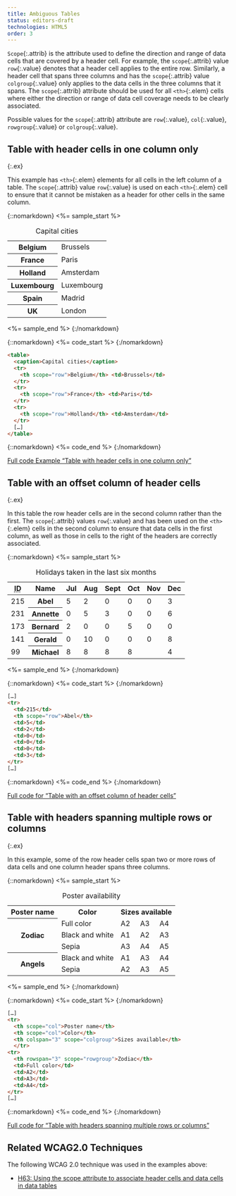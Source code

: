 ```yaml
---
title: Ambiguous Tables
status: editors-draft
technologies: HTML5
order: 3
---
```


`Scope`{:.attrib} is the attribute used to define the direction and range of data cells that are covered by a header cell. For example, the `scope`{:.attrib} value `row`{:.value} denotes that a header cell applies to the entire row. Similarly, a header cell that spans three columns and has the `scope`{:.attrib} value `colgroup`{:.value} only applies to the data cells in the three columns that it spans. The `scope`{:.attrib} attribute should be used for all `<th>`{:.elem} cells where either the direction or range of data cell coverage needs to be clearly associated.

Possible values for the `scope`{:.attrib} attribute are `row`{:.value}, `col`{:.value}, `rowgroup`{:.value} or `colgroup`{:.value}.

## Table with header cells in one column only
{:.ex}

This example has `<th>`{:.elem} elements for all cells in the left column of a table. The `scope`{:.attrib} value `row`{:.value} is used on each `<th>`{:.elem} cell to ensure that it cannot be mistaken as a header for other cells in the same column.

{::nomarkdown}
<%= sample_start %>

<table>
  <caption>
    Capital cities
  </caption>
  <tr>
    <th scope="row">Belgium</th>
    <td>Brussels</td>
  </tr>
  <tr>
    <th scope="row">France</th>
    <td>Paris</td>
  </tr>
  <tr>
    <th scope="row">Holland</th>
    <td>Amsterdam</td>
  </tr>
  <tr>
    <th scope="row">Luxembourg</th>
    <td>Luxembourg</td>
  </tr>
  <tr>
    <th scope="row">Spain</th>
    <td>Madrid</td>
  </tr>
  <tr>
    <th scope="row">UK</th>
    <td>London</td>
  </tr>
</table>

<%= sample_end %>
{:/nomarkdown}

{::nomarkdown}
<%= code_start %>
{:/nomarkdown}

~~~ html
<table>
  <caption>Capital cities</caption>
  <tr>
    <th scope="row">Belgium</th> <td>Brussels</td>
  </tr>
  <tr>
    <th scope="row">France</th> <td>Paris</td>
  </tr>
  <tr>
    <th scope="row">Holland</th> <td>Amsterdam</td>
  </tr>
  […]
</table>
~~~

{::nomarkdown}
<%= code_end %>
{:/nomarkdown}

[Full code Example “Table with header cells in one column only”](examples/scope-simple.html)

## Table with an offset column of header cells
{:.ex}

In this table the row header cells are in the second column rather than the first. The `scope`{:.attrib} values `row`{:.value} and has been used on the `<th>`{:.elem} cells in the second column to ensure that data cells in the first column, as well as those in cells to the right of the headers are correctly associated.

{::nomarkdown}
<%= sample_start %>

<table>
  <caption>
    Holidays taken in the last six months
  </caption >

  <thead>

  <tr>
    <th scope="col"><abbr title="Identification Number">ID</abbr></th>
    <th scope="col">Name</th>
    <th scope="col">Jul</th>
    <th scope="col">Aug</th>
    <th scope="col">Sept</th>
    <th scope="col">Oct</th>
    <th scope="col">Nov</th>
    <th scope="col">Dec</th>
  </tr>
  </thead>

  <tbody>
  <tr>
    <td>215</td>
    <th scope="row">Abel</th>
    <td>5</td>
    <td>2</td>
    <td>0</td>
    <td>0</td>
    <td>0</td>
    <td>3</td>
  </tr>

  <tr>
    <td>231</td>
    <th scope="row">Annette </th>
    <td>0</td>
    <td>5</td>
    <td>3</td>
    <td>0</td>
    <td>0</td>
    <td>6</td>
  </tr>

  <tr>
    <td>173</td>
    <th scope="row">Bernard</th>
    <td>2</td>
    <td>0</td>
    <td>0</td>
    <td>5</td>
    <td>0</td>
    <td>0</td>
  </tr>

  <tr>
    <td>141</td>
    <th scope="row">Gerald</th>
    <td>0</td>
    <td>10</td>
    <td>0</td>
    <td>0</td>
    <td>0</td>
    <td>8</td>
  </tr>

  <tr>
    <td>99</td>
    <th scope="row">Michael</th>
    <td>8</td>
    <td>8</td>
    <td>8</td>
    <td>8</td>
    <td>&nbsp;</td>
    <td>4</td>
  </tr>
  </tbody>
</table>

<%= sample_end %>
{:/nomarkdown}

{::nomarkdown}
<%= code_start %>
{:/nomarkdown}

~~~ html
[…]
<tr>
  <td>215</td>
  <th scope="row">Abel</th>
  <td>5</td>
  <td>2</td>
  <td>0</td>
  <td>0</td>
  <td>0</td>
  <td>3</td>
</tr>
[…]
~~~

{::nomarkdown}
<%= code_end %>
{:/nomarkdown}

[Full code for “Table with an offset column of header cells”](examples/scope-offset.html)

## Table with headers spanning multiple rows or columns
{:.ex}

In this example, some of the row header cells span two or more rows of data cells and one column header spans three columns.

{::nomarkdown}
<%= sample_start %>

<table>
  <caption>
    Poster availability
  </caption>
  <tr>
    <th scope="col">Poster name</th>
    <th scope="col">Color</th>
    <th colspan="3" scope="colgroup">Sizes available</th>
    </tr>
  <tr>
    <th rowspan="3" scope="rowgroup">Zodiac</th>
    <td>Full color</td>
    <td>A2</td>
    <td>A3</td>
    <td>A4</td>
  </tr>
  <tr>
    <td>Black and white</td>
    <td>A1</td>
    <td>A2</td>
    <td>A3</td>
  </tr>
  <tr>
    <td>Sepia</td>
    <td>A3</td>
    <td>A4</td>
    <td>A5</td>
  </tr>
  <tr>
    <th rowspan="2" scope="rowgroup">Angels</th>
    <td>Black and white</td>
    <td>A1</td>
    <td>A3</td>
    <td>A4</td>
  </tr>
  <tr>
    <td>Sepia</td>
    <td>A2</td>
    <td>A3</td>
    <td>A5</td>
  </tr>
</table>

<%= sample_end %>
{:/nomarkdown}

{::nomarkdown}
<%= code_start %>
{:/nomarkdown}

~~~ html
[…]
<tr>
  <th scope="col">Poster name</th>
  <th scope="col">Color</th>
  <th colspan="3" scope="colgroup">Sizes available</th>
  </tr>
<tr>
  <th rowspan="3" scope="rowgroup">Zodiac</th>
  <td>Full color</td>
  <td>A2</td>
  <td>A3</td>
  <td>A4</td>
</tr>
[…]
~~~

{::nomarkdown}
<%= code_end %>
{:/nomarkdown}

[Full code for “Table with headers spanning multiple rows or columns”](examples/scope-multiple.html)

## Related WCAG2.0 Techniques

The following WCAG 2.0 technique was used in the examples above:

-   [H63: Using the scope attribute to associate header cells and data cells in data tables](http://www.w3.org/TR/WCAG20-TECHS/H63.html)
